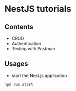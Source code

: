 # NestJS tutorials
## Contents
* CRUD
* Authentication
* Testing with Postman

## Usages
* start the Nest.js application
```
npm run start
```